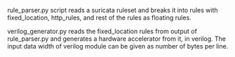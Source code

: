 rule_parser.py script reads a suricata ruleset and breaks it into rules with fixed_location, http_rules, and rest of the rules as floating rules.

verilog_generator.py reads the fixed_location rules from output of rule_parser.py and generates a hardware accelerator from it, in verilog. The input data width of verilog module can be given as number of bytes per line. 
